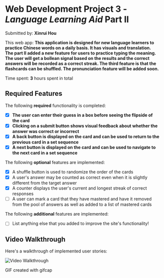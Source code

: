 # Web Development Project 3 - *Language Learning Aid* Part II

Submitted by: **Xinrui Hou**

This web app: **This application is designed for new language learners to practice Chinese words on a daily basis. It has visuals and translation. The part II added a new feature for users to practice typing the meaning. The user will get a bollean signal based on the results and the correct answers will be recorded as a correct streak. The third feature is that the flashcards can be shuffled. The pronunciation feature will be added soon.**

Time spent: **3** hours spent in total

## Required Features

The following **required** functionality is completed:

- [x] **The user can enter their guess in a box before seeing the flipside of the card**
- [x] **Clicking on a submit button shows visual feedback about whether the answer was correct or incorrect**
- [x] **A back button is displayed on the card and can be used to return to the previous card in a set sequence**
- [x] **A next button is displayed on the card and can be used to navigate to the next card in a set sequence**

The following **optional** features are implemented:

- [x] A shuffle button is used to randomize the order of the cards
- [x] A user's answer may be counted as correct even when it is slightly different from the target answer
- [x] A counter displays the user's current and longest streak of correct responses
- [ ] A user can mark a card that they have mastered and have it removed from the pool of answers as well as added to a list of mastered cards

The following **additional** features are implemented:

* [ ] List anything else that you added to improve the site's functionality!

## Video Walkthrough

Here's a walkthrough of implemented user stories:

<img src='./Flashcard-App/assets/walkthrough.gif' title='Video Walkthrough' width='' alt='Video Walkthrough'/>

GIF created with gifcap

